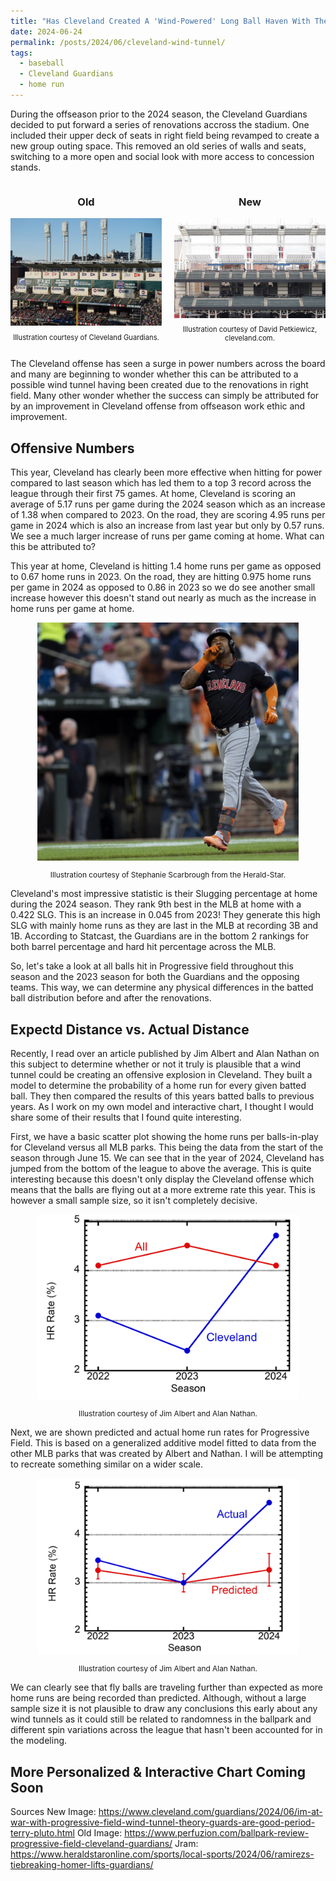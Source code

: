```yaml
---
title: "Has Cleveland Created A 'Wind-Powered' Long Ball Haven With Their Recent Stadium Renovations?"
date: 2024-06-24
permalink: /posts/2024/06/cleveland-wind-tunnel/
tags:
  - baseball
  - Cleveland Guardians
  - home run
---
```


During the offseason prior to the 2024 season, the Cleveland Guardians decided to put forward a series of renovations accross the stadium. One included their upper deck of seats in right field being revamped to create a new group outing space. This removed an old series of walls and seats, switching to a more open and social look with more access to concession stands. 

<div style="display: flex; justify-content: center;">
  <div style="flex: 1; max-width: 50%; margin-right: 10px;">
    <h3 style="text-align: center;">Old</h3>
    <img src="/images/oldright.png" style="width: 100%; height: auto; display: block;" alt="Illustration of old right field">
    <p style="text-align: center; font-size: 80%;">Illustration courtesy of Cleveland Guardians.</p>
  </div>
  <div style="flex: 1; max-width: 50%; margin-left: 10px;">
    <h3 style="text-align: center;">New</h3>
    <img src="/images/newright.png" style="width: 100%; height: auto; display: block;" alt="Illustration of new right field">
    <p style="text-align: center; font-size: 80%;">Illustration courtesy of David Petkiewicz, cleveland.com.</p>
  </div>
</div>

The Cleveland offense has seen a surge in power numbers across the board and many are beginning to wonder whether this can be attributed to a possible wind tunnel having been created due to the renovations in right field. Many other wonder whether the success can simply be attributed for by an improvement in Cleveland offense from offseason work ethic and improvement. 

Offensive Numbers 
------
This year, Cleveland has clearly been more effective when hitting for power compared to last season which has led them to a top 3 record across the league through their first 75 games. At home, Cleveland is scoring an average of 5.17 runs per game during the 2024 season which as an increase of 1.38 when compared to 2023. On the road, they are scoring 4.95 runs per game in 2024 which is also an increase from last year but only by 0.57 runs. We see a much larger increase of runs per game coming at home. What can this be attributed to?

This year at home, Cleveland is hitting 1.4 home runs per game as opposed to 0.67 home runs in 2023. On the road, they are hitting 0.975 home runs per game in 2024 as opposed to 0.86 in 2023 so we do see another small increase however this doesn't stand out nearly as much as the increase in home runs per game at home. 

<div style="text-align:center;">
  <img src="/images/j_ram_hr.png" style="width:83%;" alt="Image of Jose Ramirez hitting a home run and celebrating.">
  <p style="text-align:center; font-size:85%;">Illustration courtesy of Stephanie Scarbrough from the Herald-Star.</p>
</div>

Cleveland's most impressive statistic is their Slugging percentage at home during the 2024 season. They rank 9th best in the MLB at home with a 0.422 SLG. This is an increase in 0.045 from 2023!
They generate this high SLG with mainly home runs as they are last in the MLB at recording 3B and 1B. According to Statcast, the Guardians are in the bottom 2 rankings for both barrel percentage and hard hit percentage across the MLB. 

So, let's take a look at all balls hit in Progressive field throughout this season and the 2023 season for both the Guardians and the opposing teams. This way, we can determine any physical differences in the batted ball distribution before and after the renovations.

Expectd Distance vs. Actual Distance
------
Recently, I read over an article published by Jim Albert and Alan Nathan on this subject to determine whether or not it truly is plausible that a wind tunnel could be creating an offensive explosion in Cleveland. They built a model to determine the probability of a home run for every given batted ball. They then compared the results of this years batted balls to previous years. As I work on my own model and interactive chart, I thought I would share some of their results that I found quite interesting. 

First, we have a basic scatter plot showing the home runs per balls-in-play for Cleveland versus all MLB parks. This being the data from the start of the season through June 15. We can see that in the year of 2024, Cleveland has jumped from the bottom of the league to above the average. This is quite interesting because this doesn't only display the Cleveland offense which means that the balls are flying out at a more extreme rate this year. This is however a small sample size, so it isn't completely decisive. 

<div style="text-align:center;">
  <img src="/images/hr_rate_1.png" style="width:83%;" alt="Image of CLE Home Run Rate">
  <p style="text-align:center; font-size:85%;">Illustration courtesy of Jim Albert and Alan Nathan.</p>
</div>

Next, we are shown predicted and actual home run rates for Progressive Field. This is based on a generalized additive model fitted to data from the other MLB parks that was created by Albert and Nathan. I will be attempting to recreate something similar on a wider scale. 

<div style="text-align:center;">
  <img src="/images/hr_rate.png" style="width:83%;" alt="Image of CLE Home Run Rate">
  <p style="text-align:center; font-size:85%;">Illustration courtesy of Jim Albert and Alan Nathan.</p>
</div>

We can clearly see that fly balls are traveling further than expected as more home runs are being recorded than predicted. Although, without a large sample size it is not plausible to draw any conclusions this early about any wind tunnels as it could still be related to randomness in the ballpark and different spin variations across the league that hasn't been accounted for in the modeling. 

More Personalized & Interactive Chart Coming Soon
------




Sources
New Image: https://www.cleveland.com/guardians/2024/06/im-at-war-with-progressive-field-wind-tunnel-theory-guards-are-good-period-terry-pluto.html 
Old Image: https://www.perfuzion.com/ballpark-review-progressive-field-cleveland-guardians/ 
Jram: https://www.heraldstaronline.com/sports/local-sports/2024/06/ramirezs-tiebreaking-homer-lifts-guardians/
